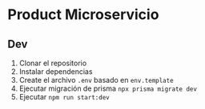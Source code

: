 # Product Microservicio

## Dev

1. Clonar el repositorio
2. Instalar dependencias
3. Create el archivo `.env` basado en `env.template`
4. Ejecutar migración de prisma `npx prisma migrate dev`
5. Ejecutar `npm run start:dev`